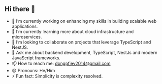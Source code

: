 ## Hi there 👋

- 🔭 I’m currently working on enhancing my skills in building scalable web applications.
- 🌱 I’m currently learning more about cloud infrastructure and microservices.
- 👯 I’m looking to collaborate on projects that leverage TypeScript and NestJS.
- 💬 Ask me about backend development, TypeScript, NestJs and modern JavaScript frameworks.
- 📫 How to reach me: dongpfiev2014@gmail.com
- 😄 Pronouns: He/Him
- ⚡ Fun fact: Simplicity is complexity resolved.
